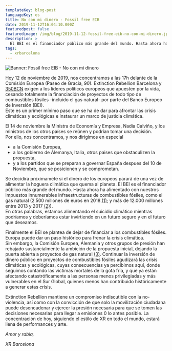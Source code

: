 ```yaml
---
templateKey: blog-post
languageKey: es
title: No con mi dinero - Fossil free EIB
date: 2019-11-12T16:04:10.000Z
featuredpost: false
featuredimage: /img/blog/2019-11-12-fossil-free-eib-no-con-mi-dinero.jpg
description: >
  El BEI es el financiador público más grande del mundo. Hasta ahora ha alimentado con nuestros impuestos infraestructuras de combustibles fósiles. Hoy nos concentramos a las 17h delante de la Comisión Europea pidiendo de cesar totalmente la financiación de proyectos de todo tipo de combustibles fósiles.
tags:
  - xrbarcelona
---
```


![Banner: Fossil free EIB - No con mi dinero](/img/blog/2019-11-12-fossil-free-eib-no-con-mi-dinero.jpg) 

Hoy 12 de noviembre de 2019, nos concentramos a las 17h delante de la Comisión Europea (Paseo de Gracia, 90). Extinction Rebellion Barcelona y [350BCN](https://world.350.org/350bcn/) exigen a los líderes políticos europeos que apuesten por la vida, cesando totalmente la financiación de proyectos de todo tipo de combustibles fósiles -incluido el gas natural- por parte del Banco Europeo de Inversión (BEI).  
Este es un primer mínimo paso que se ha de dar para afrontar las crisis climáticas y ecológicas e instaurar un marco de justicia climática. 

El 14 de noviembre la Ministra de Economía y Empresa, Nadia Calviño, y los ministros de los otros países se reúnen y podrían tomar una decisión.  
Por ello, nos concentramos, y nos dirigimos en especial
- a la Comisión Europea,
- a los gobierno de Alemanya, Italia, otros paises que obstaculizen la
propuesta,
- y a los partidos que se preparan a governar España despues del 10 de
Noviembre, que se posicionen y se comprometan.

Se decidirá próximamete si el dinero de los europeos parará de una vez de alimentar la hoguera climática que quema al planeta. El BEI es el financiador público más grande del mundo. Hasta ahora ha alimentado con nuestros impuestos innumerables infraestructuras de combustibles fósiles, como el gas natural (2.500 millones de euros en 2018 [(1)](https://www.climatica.lamarea.com/el-banco-europeo-de-inversiones-planea-no-financiar-mas-proyectos-de-combustibles-fosiles-en-2020/); y más de 12.000 millones entre 2013 y 2017 [(2)](http://fossilfree-eib.eu/about/the-eu-bank-we-want/phasing-out-fossil-fuels/)).  
En otras palabras, estamos alimentando el suicidio climático mientras podríamos y deberíamos estar invirtiendo en un futuro seguro y en el futuro que deseamos.

Finalmente el BEI se plantea de dejar de financiar a los combustibles fósiles. Europa puede dar un paso histórico para frenar la crisis climática.  
Sin embargo, la Comisión Europea, Alemania y otros grupos de presión han rebajado sustancialmente la ambición de la propuesta inicial, dejando la puerta abierta a proyectos de gas natural [(3)](https://uk.reuters.com/article/us-europe-eib-fossilfuels/european-investment-bank-postpones-decision-on-fossil-fuel-lending-idUKKBN1WU1PI). 
Continuar la inversión de dinero público en proyectos de combustibles fósiles agudizará las crisis climáticas y ecológicas, cuyas consecuencias ya percibimos aquí, donde seguimos contando las victimas mortales de la gota fría, y que ya están afectando catastróficamente a las personas menos privilegiadas y más vulnerables en el Sur Global, quienes menos han contribuido históricamente a generar estas crisis.

Extinction Rebellion mantiene un compromiso indiscutible con la no-violencia, así como con la convicción de que solo la movilización ciudadana puede desencadenar y ejercer la presión necesaria para que se tomen las decisiones necesarias para llegar a emisiones 0 lo antes posible. La concentración de hoy, siguiendo el estilo de XR en todo el mundo, estará llena de performances y arte.

*Amor y rabia,* 

*XR Barcelona*